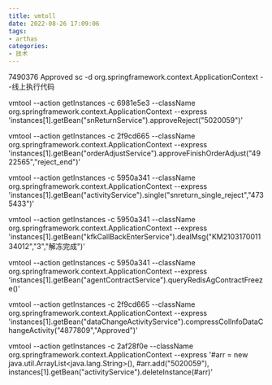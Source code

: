 ```yaml
---
title: vmtoll
date: 2022-08-26 17:09:06
tags:
- arthas
categories:
- 技术
---
```



7490376  Approved
sc -d org.springframework.context.ApplicationContext
--线上执行代码

vmtool --action getInstances -c  6981e5e3 --className org.springframework.context.ApplicationContext --express 'instances[1].getBean("snReturnService").approveReject("5020059")'

vmtool --action getInstances -c 2f9cd665 --className org.springframework.context.ApplicationContext --express 'instances[1].getBean("orderAdjustService").approveFinishOrderAdjust("4922565","reject_end")'

vmtool --action getInstances -c 5950a341 --className org.springframework.context.ApplicationContext --express 'instances[1].getBean("activityService").single("snreturn_single_reject","4735433")'

vmtool --action getInstances -c 5950a341 --className org.springframework.context.ApplicationContext --express 'instances[1].getBean("kfkCallBackEnterService").dealMsg("KM210317001134012","3","解冻完成")'

vmtool --action getInstances -c 5950a341 --className org.springframework.context.ApplicationContext --express 'instances[1].getBean("agentContractService").queryRedisAgContractFreeze()'

vmtool --action getInstances -c 2f9cd665 --className org.springframework.context.ApplicationContext --express 'instances[1].getBean("dataChangeActivityService").compressColInfoDataChangeActivity("4877809","Approved")'

vmtool --action getInstances -c   2af28f0e --className org.springframework.context.ApplicationContext --express '#arr = new java.util.ArrayList<java.lang.String>(), #arr.add("5020059"), instances[1].getBean("activityService").deleteInstance(#arr)'

